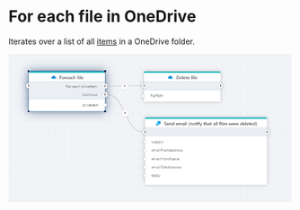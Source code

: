 # For each file in OneDrive

Iterates over a list of all [items](./api-reference/onedrive-item.md) in a OneDrive folder.

![img](../../../../images/flow/onedrive-foreach-file.png)
